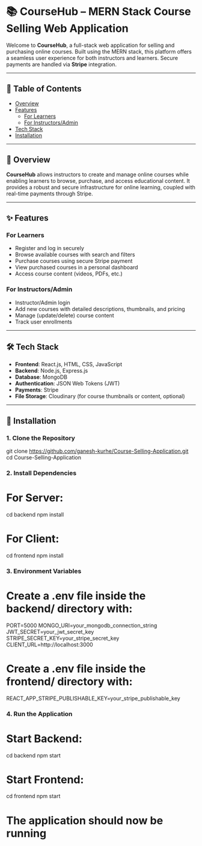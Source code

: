 # 📚 CourseHub – MERN Stack Course Selling Web Application

Welcome to **CourseHub**, a full-stack web application for selling and purchasing online courses. Built using the MERN stack, this platform offers a seamless user experience for both instructors and learners. Secure payments are handled via **Stripe** integration.

---

## 📑 Table of Contents

- [Overview](#overview)
- [Features](#features)
  - [For Learners](#for-learners)
  - [For Instructors/Admin](#for-instructorsadmin)
- [Tech Stack](#tech-stack)
- [Installation](#installation)

---

## 📌 Overview

**CourseHub** allows instructors to create and manage online courses while enabling learners to browse, purchase, and access educational content. It provides a robust and secure infrastructure for online learning, coupled with real-time payments through Stripe.

---

## ✨ Features

### For Learners

- Register and log in securely
- Browse available courses with search and filters
- Purchase courses using secure Stripe payment
- View purchased courses in a personal dashboard
- Access course content (videos, PDFs, etc.)

### For Instructors/Admin

- Instructor/Admin login
- Add new courses with detailed descriptions, thumbnails, and pricing
- Manage (update/delete) course content
- Track user enrollments

---

## 🛠️ Tech Stack

- **Frontend**: React.js, HTML, CSS, JavaScript  
- **Backend**: Node.js, Express.js  
- **Database**: MongoDB  
- **Authentication**: JSON Web Tokens (JWT)  
- **Payments**: Stripe  
- **File Storage**: Cloudinary (for course thumbnails or content, optional)

---

## 🚀 Installation

### 1. Clone the Repository

git clone https://github.com/ganesh-kurhe/Course-Selling-Application.git
cd Course-Selling-Application

### 2. Install Dependencies

# For Server:
cd backend
npm install

# For Client:
cd frontend
npm install

### 3. Environment Variables

# Create a .env file inside the backend/ directory with:
PORT=5000
MONGO_URI=your_mongodb_connection_string
JWT_SECRET=your_jwt_secret_key
STRIPE_SECRET_KEY=your_stripe_secret_key
CLIENT_URL=http://localhost:3000

# Create a .env file inside the frontend/ directory with:
REACT_APP_STRIPE_PUBLISHABLE_KEY=your_stripe_publishable_key

### 4. Run the Application

# Start Backend:
cd backend
npm start

# Start Frontend:
cd frontend
npm start

# The application should now be running 
